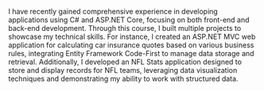 I have recently gained comprehensive experience in developing applications using C# and ASP.NET Core, focusing on both front-end and back-end development. Through this course, I built multiple projects to showcase my technical skills. For instance, I created an ASP.NET MVC web application for calculating car insurance quotes based on various business rules, integrating Entity Framework Code-First to manage data storage and retrieval. Additionally, I developed an NFL Stats application designed to store and display records for NFL teams, leveraging data visualization techniques and demonstrating my ability to work with structured data.
